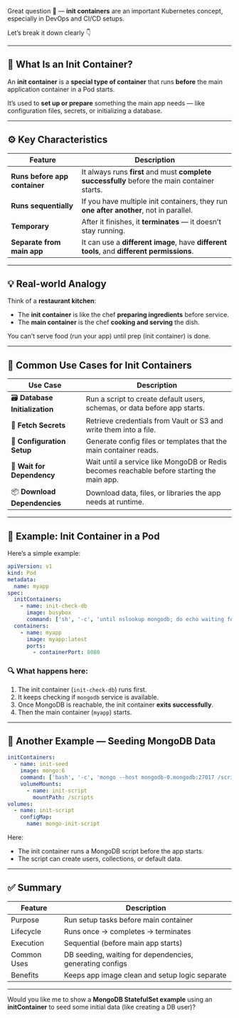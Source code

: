 Great question 👏 — **init containers** are an important Kubernetes concept, especially in DevOps and CI/CD setups.

Let’s break it down clearly 👇

---

## 🧩 What Is an Init Container?

An **init container** is a **special type of container** that runs **before** the main application container in a Pod starts.

It’s used to **set up or prepare** something the main app needs — like configuration files, secrets, or initializing a database.

---

## ⚙️ Key Characteristics

| Feature                       | Description                                                                                   |
| ----------------------------- | --------------------------------------------------------------------------------------------- |
| **Runs before app container** | It always runs **first** and must **complete successfully** before the main container starts. |
| **Runs sequentially**         | If you have multiple init containers, they run **one after another**, not in parallel.        |
| **Temporary**                 | After it finishes, it **terminates** — it doesn’t stay running.                               |
| **Separate from main app**    | It can use a **different image**, have **different tools**, and **different permissions**.    |

---

## 💡 Real-world Analogy

Think of a **restaurant kitchen**:

* The **init container** is like the chef **preparing ingredients** before service.
* The **main container** is the chef **cooking and serving** the dish.

You can’t serve food (run your app) until prep (init container) is done.

---

## 🧰 Common Use Cases for Init Containers

| Use Case                        | Description                                                                                |
| ------------------------------- | ------------------------------------------------------------------------------------------ |
| 🗃️ **Database Initialization** | Run a script to create default users, schemas, or data before app starts.                  |
| 🔐 **Fetch Secrets**            | Retrieve credentials from Vault or S3 and write them into a file.                          |
| 🔧 **Configuration Setup**      | Generate config files or templates that the main container reads.                          |
| 🔄 **Wait for Dependency**      | Wait until a service like MongoDB or Redis becomes reachable before starting the main app. |
| 📦 **Download Dependencies**    | Download data, files, or libraries the app needs at runtime.                               |

---

## 🧱 Example: Init Container in a Pod

Here’s a simple example:

```yaml
apiVersion: v1
kind: Pod
metadata:
  name: myapp
spec:
  initContainers:
    - name: init-check-db
      image: busybox
      command: ['sh', '-c', 'until nslookup mongodb; do echo waiting for db; sleep 2; done;']
  containers:
    - name: myapp
      image: myapp:latest
      ports:
        - containerPort: 8080
```

### 🔍 What happens here:

1. The init container (`init-check-db`) runs first.
2. It keeps checking if `mongodb` service is available.
3. Once MongoDB is reachable, the init container **exits successfully**.
4. Then the main container (`myapp`) starts.

---

## 🧩 Another Example — Seeding MongoDB Data

```yaml
initContainers:
  - name: init-seed
    image: mongo:6
    command: ['bash', '-c', 'mongo --host mongodb-0.mongodb:27017 /scripts/init-data.js']
    volumeMounts:
      - name: init-script
        mountPath: /scripts
volumes:
  - name: init-script
    configMap:
      name: mongo-init-script
```

Here:

* The init container runs a MongoDB script before the app starts.
* The script can create users, collections, or default data.

---

## ✅ Summary

| Feature     | Description                                              |
| ----------- | -------------------------------------------------------- |
| Purpose     | Run setup tasks before main container                    |
| Lifecycle   | Runs once → completes → terminates                       |
| Execution   | Sequential (before main app starts)                      |
| Common Uses | DB seeding, waiting for dependencies, generating configs |
| Benefits    | Keeps app image clean and setup logic separate           |

---

Would you like me to show a **MongoDB StatefulSet example** using an **initContainer** to seed some initial data (like creating a DB user)?
